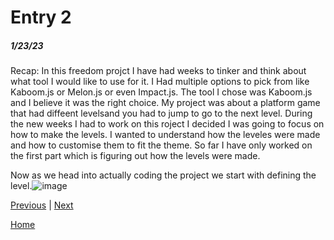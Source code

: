# Entry 2
##### 1/23/23

Recap: In this freedom projct I have had weeks to tinker and think about what tool I would like to use for it. I Had multiple options to pick from like Kaboom.js or Melon.js or even Impact.js. The tool I chose was Kaboom.js and I believe it was the right choice. My project was about a platform game that had diffeent levelsand you had to jump to go to the next level. During the new weeks I had to work on this roject I decided I was going to focus on how to make the levels. I wanted to understand how the leveles were made and how to customise them to fit the theme. So far I have only worked on the first part which is figuring out how the levels were made.

Now as we head into actually coding the project we start with defining the level.![image](https://user-images.githubusercontent.com/91745222/214088067-04eab7ce-9bfe-488f-a646-a5443e6137e8.png)


[Previous](entry01.md) | [Next](entry03.md)

[Home](../README.md)
